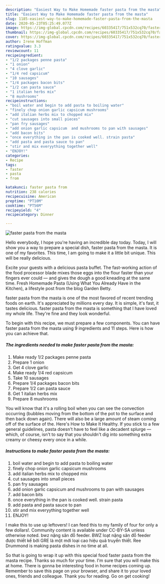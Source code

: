 ```yaml
---
description: "Easiest Way to Make Homemade faster pasta from the masta"
title: "Easiest Way to Make Homemade faster pasta from the masta"
slug: 1185-easiest-way-to-make-homemade-faster-pasta-from-the-masta
date: 2020-05-23T05:25:49.077Z
image: https://img-global.cpcdn.com/recipes/60335417/751x532cq70/faster-pasta-from-the-masta-recipe-main-photo.jpg
thumbnail: https://img-global.cpcdn.com/recipes/60335417/751x532cq70/faster-pasta-from-the-masta-recipe-main-photo.jpg
cover: https://img-global.cpcdn.com/recipes/60335417/751x532cq70/faster-pasta-from-the-masta-recipe-main-photo.jpg
author: Irene Hoffman
ratingvalue: 3.3
reviewcount: 11
recipeingredient:
- "1/2 packages penne pasta"
- "1 onion"
- "4 clove garlic"
- "1/4 red capsicum"
- "10 sausages"
- "1/4 packages bacon bits"
- "1/2 can pasta sauce"
- "1 italian herbs mix"
- "8 mushrooms"
recipeinstructions:
- "boil water and begin to add pasta to boiling water"
- "finely chop onion garlic capsicum mushrooms"
- "add italian herbs mix to chopped mix"
- "cut sausages into small pieces"
- "pan fry sausages"
- "add onion garlic capsicum  and mushrooms to pan with sausages"
- "add bacon bits"
- "once everything in the pan is cooked well. strain pasta"
- "add pasta and pasta sauce to pan"
- "stir and mix everyything together well"
- "ENJOY!"
categories:
- Recipe
tags:
- faster
- pasta
- from

katakunci: faster pasta from 
nutrition: 238 calories
recipecuisine: American
preptime: "PT10M"
cooktime: "PT56M"
recipeyield: "4"
recipecategory: Dinner

---
```



![faster pasta from the masta](https://img-global.cpcdn.com/recipes/60335417/751x532cq70/faster-pasta-from-the-masta-recipe-main-photo.jpg)

Hello everybody, I hope you're having an incredible day today. Today, I will show you a way to prepare a special dish, faster pasta from the masta. It is one of my favorites. This time, I am going to make it a little bit unique. This will be really delicious.

Excite your guests with a delicious pasta buffet. The fast-working action of the food processor blade mixes those eggs into the flour faster than your fingers ever could — and gives the dough a good kneading at the same time. Fresh Homemade Pasta (Using What You Already Have in the Kitchen), a lifestyle post from the blog Garden Betty.

faster pasta from the masta is one of the most favored of recent trending foods on earth. It's appreciated by millions every day. It is simple, it's fast, it tastes delicious. faster pasta from the masta is something that I have loved my whole life. They're fine and they look wonderful.


To begin with this recipe, we must prepare a few components. You can have faster pasta from the masta using 9 ingredients and 11 steps. Here is how you can achieve that.

<!--inarticleads1-->

##### The ingredients needed to make faster pasta from the masta:

1. Make ready 1/2 packages penne pasta
1. Prepare 1 onion
1. Get 4 clove garlic
1. Make ready 1/4 red capsicum
1. Take 10 sausages
1. Prepare 1/4 packages bacon bits
1. Prepare 1/2 can pasta sauce
1. Get 1 italian herbs mix
1. Prepare 8 mushrooms


You will know that it&#39;s a rolling boil when you can see the convection occurring (bubbles moving from the bottom of the pot to the surface and then back down again). There will also be a large amount of steam coming off of the surface of the. Here&#39;s How to Make It Healthy. If you stick to a few general guidelines, pasta doesn&#39;t have to feel like a decadent splurge — which, of course, isn&#39;t to say that you shouldn&#39;t dig into something extra creamy or cheesy every once in a while. 

<!--inarticleads2-->

##### Instructions to make faster pasta from the masta:

1. boil water and begin to add pasta to boiling water
1. finely chop onion garlic capsicum mushrooms
1. add italian herbs mix to chopped mix
1. cut sausages into small pieces
1. pan fry sausages
1. add onion garlic capsicum  and mushrooms to pan with sausages
1. add bacon bits
1. once everything in the pan is cooked well. strain pasta
1. add pasta and pasta sauce to pan
1. stir and mix everyything together well
1. ENJOY!


I make this to use up leftovers! I can feed this to my family of four for only a few dollars!. Community content is available under CC-BY-SA unless otherwise noted. bwz nặng sân đỗ feeder. BWZ loạt nặng sân đỗ feeder được thiết kế bởi GRE là một mới loại cao hiệu quả truyền thiết. Ree Drummond is making pasta dishes in no time at all. 

So that is going to wrap it up with this special food faster pasta from the masta recipe. Thanks so much for your time. I'm sure that you will make this at home. There is gonna be interesting food in home recipes coming up. Remember to save this page on your browser, and share it to your loved ones, friends and colleague. Thank you for reading. Go on get cooking!
